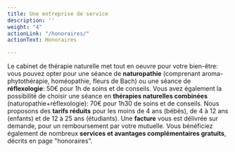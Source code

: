 ```yaml
---
title: Une entreprise de service
description: ''
weight: "4"
actionLink: "/honoraires/"
actionText: Honoraires

---
```

Le cabinet de thérapie naturelle met tout en oeuvre pour votre bien-être: vous pouvez opter pour une séance de **naturopathie** (comprenant aroma-phytothérapie, homéopathie, fleurs de Bach) ou une séance de **réflexologie**: 50€ pour 1h de soins et de conseils. Vous avez également la possibilité de choisir une séance en **thérapies naturelles combinées** (naturopathie+réflexologie): 70€ pour 1h30 de soins et de conseils. Nous proposons des **tarifs réduits** pour les moins de 4 ans (bébés), de 4 à 12 ans (enfants) et de 12 à 25 ans (étudiants). Une **facture** vous est délivrée sur demande, pour un remboursement par votre mutuelle. Vous bénéficiez également de nombreux  **services et avantages complémentaires gratuits**, décrits en page "honoraires".